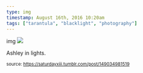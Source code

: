 ```yaml
---
type: img
timestamp: August 16th, 2016 10:20am
tags: ["tarantula", "blacklight", "photography"]
---
```

img
<img src="https://saturdayxiii.github.io/media/149034981519.jpg"/>
                                                                                          
Ashley in lights.
 
                                    
                
                
                
                
                                
<small>source: https://saturdayxiii.tumblr.com/post/149034981519</small>